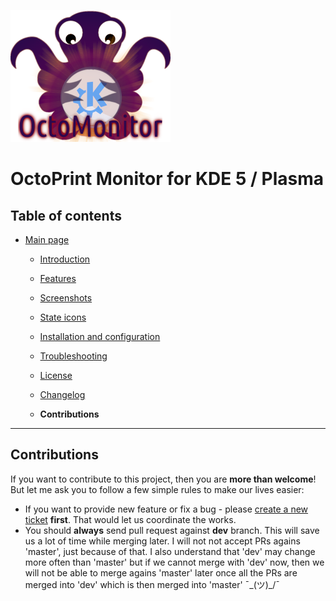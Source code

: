 ![OctoPrint Monitor](img/logo.png)
# OctoPrint Monitor for KDE 5 / Plasma #

## Table of contents ##

 * [Main page](../README.md)
   * [Introduction](../README.md#introduction)
   * [Features](../README.md#features)
   * [Screenshots](../README.md#screenshots)
   * [State icons](states.md)
   * [Installation and configuration](setup.md)
   * [Troubleshooting](troubles.md)
   * [License](../README.md/#license)
   * [Changelog](../CHANGES.md)

   * **Contributions**

---

## Contributions ##

If you want to contribute to this project, then you are **more than welcome**! But let me ask you to
follow a few simple rules to make our lives easier:

 * If you want to provide new feature or fix a bug - please [create a new ticket](https://github.com/MarcinOrlowski/octoprint-monitor/issues) **first**. That would let us coordinate the works.
 * You should **always** send pull request against **dev** branch. This will save us a lot
   of time while merging later. I will not not accept PRs agains 'master', just because of
   that. I also understand that 'dev' may change more often than 'master' but if we cannot
   merge with 'dev' now, then we will not be able to merge agains 'master' later once all
   the PRs are merged into 'dev' which is then merged into 'master' ¯\_(ツ)_/¯
